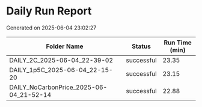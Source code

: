 # Daily Run Report
Generated on 2025-06-04 23:02:27

| Folder Name | Status     | Run Time (min) |
|-------------|------------|----------------|
| DAILY_2C_2025-06-04_22-39-02 | successful | 23.35 |
| DAILY_1p5C_2025-06-04_22-15-20 | successful | 23.15 |
| DAILY_NoCarbonPrice_2025-06-04_21-52-14 | successful | 22.88 |